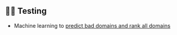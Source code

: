 ## 👨‍💻 Testing

- Machine learning to [predict bad domains and rank all domains](https://github.com/fabriziosalmi/blacklists/tree/main/machine-learning)
